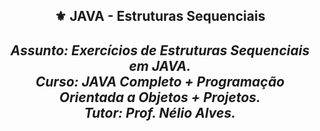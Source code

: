 <h2 align="center">⚜️ JAVA - Estruturas Sequenciais
<i><h4 align="center">Assunto: Exercícios de Estruturas Sequenciais em JAVA. <br>
Curso: JAVA Completo + Programação Orientada a Objetos + Projetos.<br>
Tutor: Prof. Nélio Alves. </i> 
